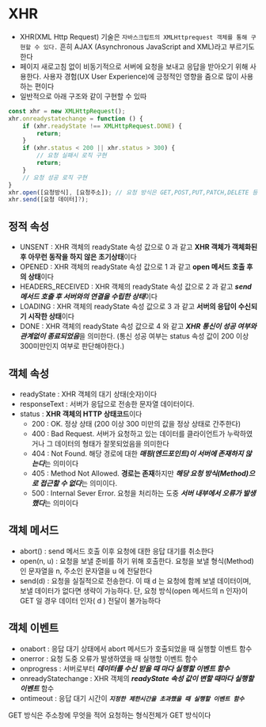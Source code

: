# XHR
* XHR(XML Http Request) 기술은 `자바스크립트의 XMLHttprequest 객체를 통해 구현할 수 있다.` 흔히 AJAX (Asynchronous JavaScript and XML)라고 부르기도 한다
* 페이지 새로고침 없이 비동기적으로 서버에 요청을 보내고 응답을 받아오기 위해 사용한다. 사용자 경험(UX User Experience)에 긍정적인 영향을 줌으로 많이 사용하는 편이다
* 일반적으로 아래 구조와 같이 구현할 수 있따
```js
const xhr = new XMLHttpRequest();
xhr.onreadystatechange = function () {
    if (xhr.readyState !== XMLHttpRequest.DONE) {
        return;
    }
    if (xhr.status < 200 || xhr.status > 300) {
        // 요청 실패시 로직 구현
        return;
    }
    // 요청 성공 로직 구현
}
xhr.open([요청방식], [요청주소]); // 요청 방식은 GET,POST,PUT,PATCH,DELETE 등이 있다
xhr.send([요청 데이터]?);
```

## 정적 속성
* UNSENT : XHR 객체의 readyState 속성 값으로 0 과 같고 **XHR 객체가 객체화된 후 아무런 동작을 하지 않은 초기상태**이다
* OPENED : XHR 객체의 readyState 속성 값으로 1 과 같고 **open 메서드 호출 후의 상태**이다
* HEADERS_RECEIVED : XHR 객체의 readyState 속성 값으로 2 과 같고 ***send 메서드 호출 후 서버와의 연결을 수립한 상태***이다
* LOADING : XHR 객체의 readyState 속성 값으로 3 과 같고 **서버의 응답이 수신되기 시작한 상태**이다
* DONE : XHR 객체의 readyState 속성 값으로 4 와 같고 ***XHR 통신이 성공 여부와 관계없이 종료되었음***을 의미한다. (통신 성공 여부는 status 속성 값이 200 이상 300미만인지 여부로 판단해야한다.)
## 객체 속성
* readyState : XHR 객체의 대기 상태(숫자)이다
* responseText : 서버가 응답으로 전송한 문자열 데이터이다.
* status : **XHR 객체의 HTTP 상태코드**이다
    * 200 : OK. 정상 상태 (200 이상 300 미만의 값을 정상 상태로 간주한다)
    * 400 : Bad Request. 서버가 요청하고 있는 데이터를 클라이언트가 누락하였거나 그 데이터의 형태가 잘못되었음을 의미한다
    * 404 : Not Found. 해당 경로에 대한 ***매핑(엔드포인트)이 서버에 존재하지 않는다***는 의미이다
    * 405 : Method Not Allowed. **경로는 존재**하지만 ***해당 요청 방식(Method)으로 접근할 수 없다***는 의미이다.
    * 500 : Internal Sever Error. 요청을 처리하는 도중 ***서버 내부에서 오류가 발생했다***는 의미이다
## 객체 메서드
* abort() : send 메서드 호출 이후 요청에 대한 응답 대기를 취소한다
* open(n, u) : 요청을 보낼 준비를 하기 위해 호출한다. 요청을 보낼 형식(Method)인 문자열을 n, 주소인 문자열을 u 에 전달한다
* send(d) : 요청을 실질적으로 전송한다. 이 때 d 는 요청에 함께 보낼 데이터이며, 보낼 데이터가 없다면 생략이 가능하다. 단, 요청 방식(open 메서드의 n 인자)이 GET 일 경우 데이터 인자( d ) 전달이 불가능하다
## 객체 이벤트
* onabort : 응답 대기 상태에서 abort 메서드가 호출되었을 때 실행할 이벤트 함수
* onerror : 요청 도중 오류가 발생하였을 때 실행할 이벤트 함수
* onprogress : 서버로부터 ***데이터를 수신 받을 때 마다 실행할 이벤트 함수***
* onreadyStatechange : XHR 객체의 ***readyState 속성 값이 변할 때마다 실행할 이벤트*** 함수
* ontimeout : 응답 대기 시간이 ***`지정한 제한시간을 초과했을 때 실행할 이벤트 함수`***

GET 방식은 주소창에 무엇을 적어 요청하는 형식전체가 GET 방식이다